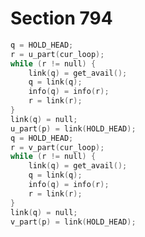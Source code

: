 # Section 794

```c << Copy the templates from node |cur_loop| into node |p| >>=
q = HOLD_HEAD;
r = u_part(cur_loop);
while (r != null) {
    link(q) = get_avail();
    q = link(q);
    info(q) = info(r);
    r = link(r);
}
link(q) = null;
u_part(p) = link(HOLD_HEAD);
q = HOLD_HEAD;
r = v_part(cur_loop);
while (r != null) {
    link(q) = get_avail();
    q = link(q);
    info(q) = info(r);
    r = link(r);
}
link(q) = null;
v_part(p) = link(HOLD_HEAD);
```
